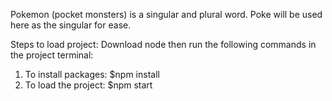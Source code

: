 

Pokemon (pocket monsters) is a singular and plural word.
Poke will be used here as the singular for ease.


Steps to load project:
Download node then run the following commands in the project terminal:
1. To install packages: $npm install
2. To load the project:  $npm start